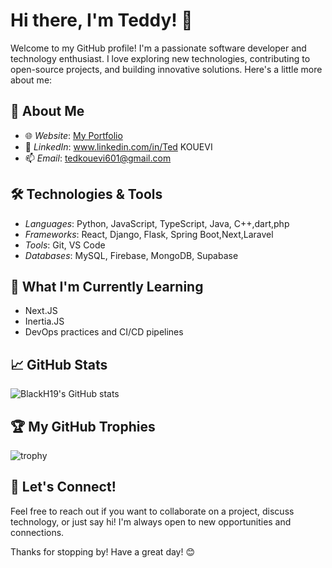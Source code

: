 # Hi there, I'm Teddy! 👋

Welcome to my GitHub profile! I'm a passionate software developer and technology enthusiast. I love exploring new technologies, contributing to open-source projects, and building innovative solutions. Here's a little more about me:

## 🚀 About Me

- 🌐 *Website*: [My Portfolio](https://portfolio-74wz.onrender.com)
- 💼 *LinkedIn*: www.linkedin.com/in/Ted KOUEVI
- 📫 *Email*: tedkouevi601@gmail.com

## 🛠 Technologies & Tools

- *Languages*: Python, JavaScript, TypeScript, Java, C++,dart,php
- *Frameworks*: React, Django, Flask, Spring Boot,Next,Laravel
 - *Tools*: Git, VS Code
- *Databases*: MySQL, Firebase, MongoDB, Supabase

## 🌱 What I'm Currently Learning

- Next.JS
- Inertia.JS
- DevOps practices and CI/CD pipelines

## 📈 GitHub Stats

![BlackH19's GitHub stats](https://github-readme-stats.vercel.app/api?username=Teddy35ted&show_icons=true&theme=radical)

## 🏆 My GitHub Trophies

![trophy](https://github-profile-trophy.vercel.app/?username=Teddy35ted&theme=onedark)

## 💬 Let's Connect!

Feel free to reach out if you want to collaborate on a project, discuss technology, or just say hi! I'm always open to new opportunities and connections.

Thanks for stopping by! Have a great day! 😊
